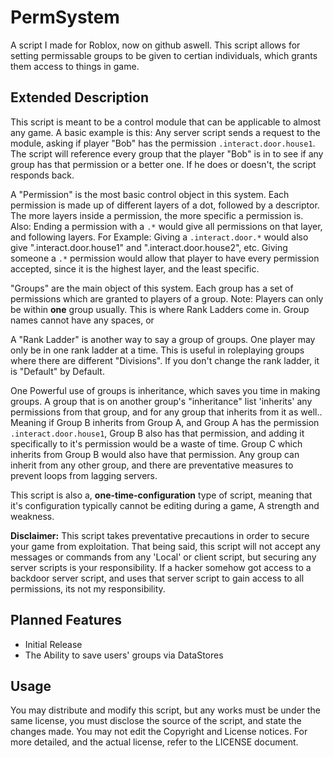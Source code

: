 # PermSystem
A script I made for Roblox, now on github aswell. This script allows for setting permissable groups to be given to certian individuals, which grants them access to things in game.

## Extended Description
This script is meant to be a control module that can be applicable to almost any game. A basic example is this: Any server script sends a request to the module, asking if player "Bob" has the permission `.interact.door.house1`. The script will reference every group that the player "Bob" is in to see if any group has that permission or a better one. If he does or doesn't, the script responds back.

A "Permission" is the most basic control object in this system. Each permission is made up of different layers of a dot, followed by a descriptor. The more layers inside a permission, the more specific a permission is. Also: Ending a permission with a `.*` would give all permissions on that layer, and following layers. For Example: Giving a `.interact.door.*` would also give ".interact.door.house1" and ".interact.door.house2", etc. Giving someone a `.*` permission would allow that player to have every permission accepted, since it is the highest layer, and the least specific.

"Groups" are the main object of this system. Each group has a set of permissions which are granted to players of a group. Note: Players can only be within **one** group usually. This is where Rank Ladders come in. Group names cannot have any spaces, or

A "Rank Ladder" is another way to say a group of groups. One player may only be in one rank ladder at a time. This is useful in roleplaying groups where there are different "Divisions". If you don't change the rank ladder, it is "Default" by Default.

One Powerful use of groups is inheritance, which saves you time in making groups. A group that is on another group's "inheritance" list 'inherits' any permissions from that group, and for any group that inherits from it as well.. Meaning if Group B inherits from Group A, and Group A has the permission `.interact.door.house1`, Group B also has that permission, and adding it specifically to it's permission would be a waste of time. Group C which inherits from Group B would also have that permission. Any group can inherit from any other group, and there are preventative measures to prevent loops from lagging servers.

This script is also a, **one-time-configuration** type of script, meaning that it's configuration typically cannot be editing during a game, A strength and weakness.

**Disclaimer:** This script takes preventative precautions in order to secure your game from exploitation. That being said, this script will not accept any messages or commands from any 'Local' or client script, but securing any server scripts is your responsibility. If a hacker somehow got access to a backdoor server script, and uses that server script to gain access to all permissions, its not my responsibility.

## Planned Features
- Initial Release
- The Ability to save users' groups via DataStores

## Usage
You may distribute and modify this script, but any works must be under the same license, you must disclose the source of the script, and state the changes made. You may not edit the Copyright and License notices. For more detailed, and the actual license, refer to the LICENSE document.
